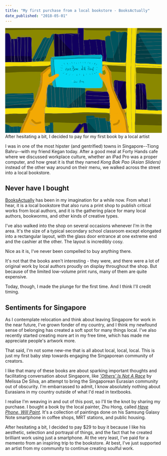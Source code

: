 ```yaml
---
title: "My first purchase from a local bookstore - BooksActually"
date_published: "2018-05-01"
---
```


![have phone will sketch book nickang blog](images/Have_Phone_Will_Paint-nickang-sketch.png) After hesitating a bit, I decided to pay for my first book by a local artist

I was in one of the most hipster (and gentrified) towns in Singapore--Tiong Bahru--with my friend Kegan today. After a good meal at Forty Hands cafe where we discussed workplace culture, whether an iPad Pro was a proper computer, and how great it is that they named _Kong Bak Pao (Asian Sliders)_ instead of the other way around on their menu, we walked across the street into a local bookstore.

## Never have I bought

[BooksActually](https://www.booksactuallyshop.com/) has been in my imagination for a while now. From what I hear, it is a local bookstore that also runs a print shop to publish critical works from local authors, and it is the gathering place for many local authors, bookworms, and other kinds of creative types.

I've also walked into the shop on several occasions whenever I'm in the area. It's the size of a typical secondary school classroom except elongated into a rectangular layout, with the glass door entrance at one extreme end and the cashier at the other. The layout is incredibly cosy.

Nice as it is, I've never been compelled to buy anything there.

It's not that the books aren't interesting - they were, and there were a lot of original work by local authors proudly on display throughout the shop. But because of the limited low-volume print runs, many of them are quite expensive.

Today, though, I made the plunge for the first time. And I think I'll credit timing.

## Sentiments for Singapore

As I contemplate relocation and think about leaving Singapore for work in the near future, I've grown fonder of my country, and I think my newfound sense of belonging has created a soft spot for many things local. I've also recently started creating more art in my free time, which has made me appreciate people's artwork more.

That said, I'm not some new-me that is all about local, local, local. This is just my first baby step towards engaging the Singaporean community of creators.

I like that many of these books are about sparking important thoughts and facilitating conversation about Singapore, like [_'Others' Is Not A Race_](https://www.booksactuallyshop.com/products/others-is-not-a-race) by Melissa De Silva, an attempt to bring the Singaporean Eurasian community out of obscurity. I'm embarrassed to admit, I know absolutely nothing about Eurasians in my country outside of what I'd read in textbooks.

I realise I'm weaving in and out of this post, so I'll tie the knot by sharing my purchase. I bought a book by the local painter, Zhu Hong, called [_Have Phone, Will Paint_](https://www.booksactuallyshop.com/products/have-phone-will-paint-by-zhu-hong). It's a collection of paintings done on his Samsung Galaxy Note smartphone in coffee shops, MRT stations, and public housing.

After hesitating a bit, I decided to pay $29 to buy it because I like his aesthetic, selection and portrayal of things, and the fact that he created brilliant work using just a smartphone. At the very least, I've paid for a memento from an inspiring trip to the bookstore. At best, I've just supported an artist from my community to continue creating soulful work.
